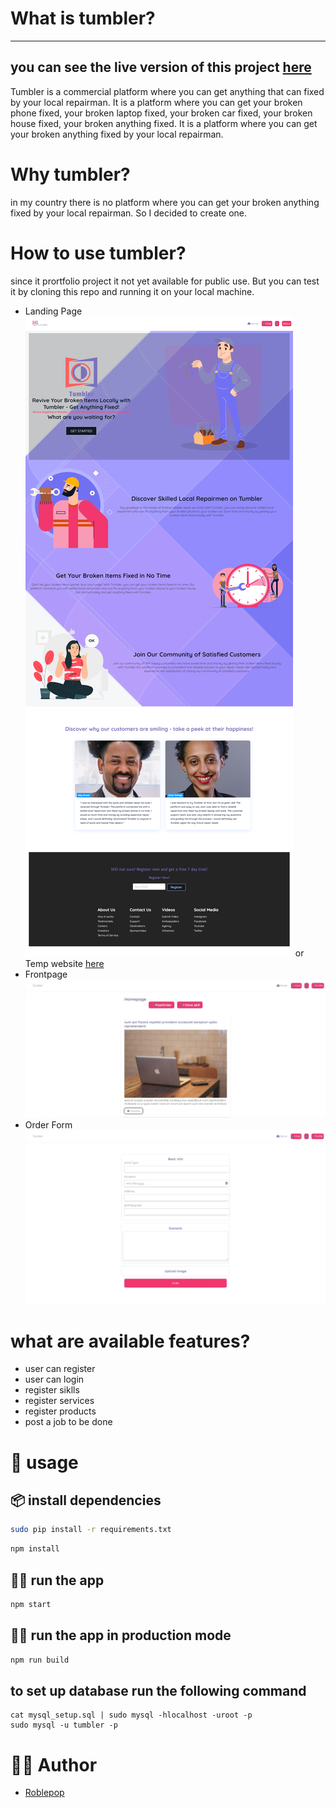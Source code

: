 # What is tumbler?

--------------------------------------------------------------------------------

you can see the live version of this project [here](http://tumbler.nftalem.tech/)
--------------------------------------------------------------------------------

Tumbler is a commercial platform where you can get anything that can fixed by your local repairman. It is a platform where you can get your broken phone fixed, your broken laptop fixed, your broken car fixed, your broken house fixed, your broken anything fixed. It is a platform where you can get your broken anything fixed by your local repairman.

# Why tumbler?

in my country there is no platform where you can get your broken anything fixed by your local repairman. So I decided to create one.

# How to use tumbler?

since it prortfolio project it not yet available for public use. But you can test it by cloning this repo and running it on your local machine.

* Landing Page
![Landing Page](./Resource/LandingPage.png) or Temp website [here](http://tumbler.nftalem.tech/about)
* Frontpage
![Frontpage](./Resource/FrontPage.jpeg)
* Order Form
![Form](./Resource/Order_form.jpeg)

# what are available features?

* user can register
* user can login
* register siklls
* register services
* register products
* post a job to be done

# 🚀 usage

## 📦 install dependencies

```bash
sudo pip install -r requirements.txt
```

```bash
npm install
```

## 🏃‍♂️ run the app

```bash
npm start
```

## 🏃‍♂️ run the app in production mode

```bash
npm run build
```

## to set up database run the following command

```
cat mysql_setup.sql | sudo mysql -hlocalhost -uroot -p
sudo mysql -u tumbler -p 
```

# 🧑🏿 Author

* [Roblepop]()
